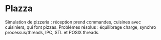 # Plazza
Simulation de pizzeria : réception prend commandes, cuisines avec cuisiniers, qui font pizzas. Problèmes résolus : équilibrage charge, synchro processus/threads, IPC, STL et POSIX threads.
